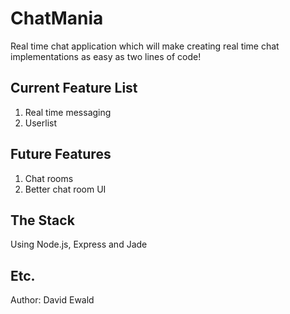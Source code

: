 ChatMania
=========
Real time chat application which will make creating real time chat implementations as easy as two lines of code!

Current Feature List
---------
1. Real time messaging
2. Userlist

Future Features
--------
1. Chat rooms
2. Better chat room UI

The Stack
--------
Using Node.js, Express and Jade

Etc.
--------
Author: David Ewald
